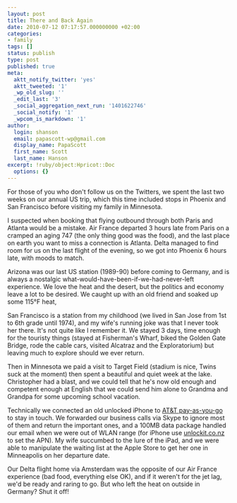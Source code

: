 ```yaml
---
layout: post
title: There and Back Again
date: 2010-07-12 07:17:57.000000000 +02:00
categories:
- family
tags: []
status: publish
type: post
published: true
meta:
  aktt_notify_twitter: 'yes'
  aktt_tweeted: '1'
  _wp_old_slug: ''
  _edit_last: '3'
  _social_aggregation_next_run: '1401622746'
  _social_notify: '1'
  _wpcom_is_markdown: '1'
author:
  login: shanson
  email: papascott-wp@gmail.com
  display_name: PapaScott
  first_name: Scott
  last_name: Hanson
excerpt: !ruby/object:Hpricot::Doc
  options: {}
---
```

<p>For those of you who don't follow us on the Twitters, we spent the last two weeks on our annual US trip, which this time included stops in Phoenix and San Francisco before visiting my family in Minnesota.</p>
<p>I suspected when booking that flying outbound through both Paris and Atlanta would be a mistake. Air France departed 3 hours late from Paris on a cramped an aging 747 (the only thing good was the food), and the last place on earth you want to miss a connection is Atlanta. Delta managed to find room for us on the last flight of the evening, so we got into Phoenix 6 hours late, with moods to match.</p>
<p>Arizona was our last US station (1989-90) before coming to Germany, and is always a nostalgic what-would-have-been-if-we-had-never-left experience. We love the heat and the desert, but the politics and economy leave a lot to be desired. We caught up with an old friend and soaked up some 115°F heat,</p>
<p>San Francisco is a station from my childhood (we lived in San Jose from 1st to 6th grade until 1974), and my wife's running joke was that I never took her there. It's not quite like I remember it. We stayed 3 days, time enough for the touristy things (stayed at Fisherman's Wharf, biked the Golden Gate Bridge, rode the cable cars, visited Alcatraz and the Exploratorium) but leaving much to explore should we ever return.</p>
<p>Then in Minnesota we paid a visit to Target Field (stadium is nice, Twins suck at the moment) then spent a beautiful and quiet week at the lake. Christopher had a blast, and we could tell that he's now old enough and competent enough at English that we could send him alone to Grandma and Grandpa for some upcoming school vacation.</p>
<p>Technically we connected an old unlocked iPhone to <a href="http://www.wireless.att.com/cell-phone-service/go-phones/index.jsp">AT&amp;T pay-as-you-go</a> to stay in touch. We forwarded our business calls via Skype to ignore most of them and return the important ones, and a 100MB data package handled our email when we were out of WLAN range (for iPhone use <a href="http://www.unlockit.co.nz/">unlockit.co.nz</a> to set the APN). My wife succumbed to the lure of the iPad, and we were able to manipulate the waiting list at the Apple Store to get her one in Minneapolis on her departure date.</p>
<p>Our Delta flight home via Amsterdam was the opposite of our Air France experience (bad food, everything else OK), and if it weren't for the jet lag, we'd be ready and raring to go. But who left the heat on outside in Germany? Shut it off!</p>

